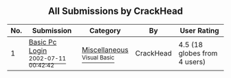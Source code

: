 ﻿<div align="center">

## All Submissions by CrackHead

</div>

No.  | Submission | Category | By   | User Rating
---- | ---------- | -------- | ---- | -----------
1 | [Basic Pc Login<br /><sup>2002-07-11 00:42:42</sup>](https://github.com/Planet-Source-Code/crackhead-basic-pc-login__1-36793) | [Miscellaneous<br /><sup>Visual Basic</sup>](../ByCategory/miscellaneous__1-1.md) | CrackHead | 4.5 (18 globes from 4 users)

